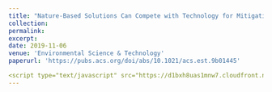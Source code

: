 ```yaml
---
title: "Nature-Based Solutions Can Compete with Technology for Mitigating Air Emissions Across the United States"
collection: 
permalink: 
excerpt: 
date: 2019-11-06
venue: 'Environmental Science & Technology'
paperurl: 'https://pubs.acs.org/doi/abs/10.1021/acs.est.9b01445'

<script type="text/javascript" src="https://d1bxh8uas1mnw7.cloudfront.net/assets/embed.js"></script><div class="altmetric-embed" data-badge-type="donut" data-altmetric-id="69862766"></div>
---
```






